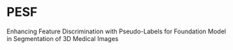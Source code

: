 # PESF
Enhancing Feature  Discrimination with Pseudo-Labels for Foundation Model in Segmentation of 3D Medical Images
